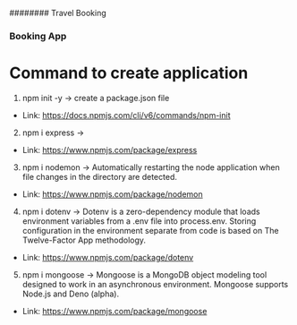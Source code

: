######## Travel Booking 

### Booking App

# Command to create application

1. npm init -y
   -> create a package.json file

- Link: https://docs.npmjs.com/cli/v6/commands/npm-init

2. npm i express
   ->

- Link: https://www.npmjs.com/package/express

3. npm i nodemon
   -> Automatically restarting the node application when file changes in the directory are detected.

- Link: https://www.npmjs.com/package/nodemon

4. npm i dotenv
   -> Dotenv is a zero-dependency module that loads environment variables from a .env file into process.env. Storing configuration in the environment separate from code is based on The Twelve-Factor App methodology.

- Link: https://www.npmjs.com/package/dotenv

5. npm i mongoose
   -> Mongoose is a MongoDB object modeling tool designed to work in an asynchronous environment. Mongoose supports Node.js and Deno (alpha).

- Link: https://www.npmjs.com/package/mongoose
